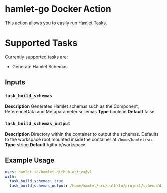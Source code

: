 # hamlet-go Docker Action

This action allows you to easily run Hamlet Tasks.

# Supported Tasks

Currently supported tasks are:

* Generate Hamlet Schemas


## Inputs

### `task_build_schemas`

**Description** Generates Hamlet schemas such as the Component, ReferenceData and Metaparameter schemas
**Type** boolean
**Default** false

### `task_build_schemas_output`

**Description** Directory within the container to output the schemas. Defaults to the workspace root mounted inside the container at `/home/hamlet/src`
**Type** string
**Default** /github/workspace

## Example Usage

```yaml
uses: hamlet-io/hamlet-github-action@v1
with:
  task_build_schemas: true
  task_build_schemas_output: /home/hamlet/src/path/to/project/schema/directory
```